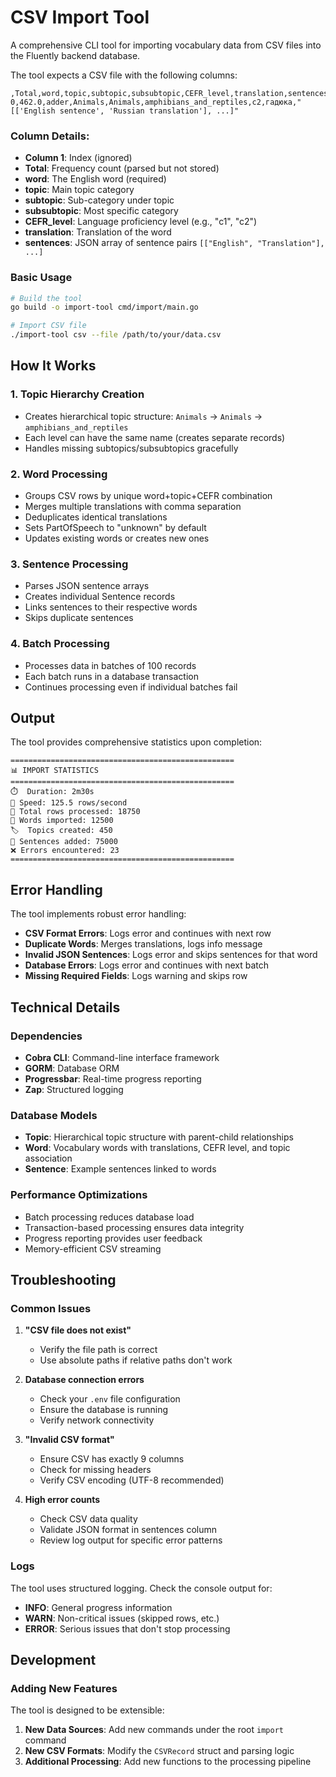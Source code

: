 # CSV Import Tool

A comprehensive CLI tool for importing vocabulary data from CSV files into the Fluently backend database.

The tool expects a CSV file with the following columns:

```csv
,Total,word,topic,subtopic,subsubtopic,CEFR_level,translation,sentences
0,462.0,adder,Animals,Animals,amphibians_and_reptiles,c2,гадюка,"[['English sentence', 'Russian translation'], ...]"
```

### Column Details:
- **Column 1**: Index (ignored)
- **Total**: Frequency count (parsed but not stored)
- **word**: The English word (required)
- **topic**: Main topic category
- **subtopic**: Sub-category under topic
- **subsubtopic**: Most specific category
- **CEFR_level**: Language proficiency level (e.g., "c1", "c2")
- **translation**: Translation of the word
- **sentences**: JSON array of sentence pairs `[["English", "Translation"], ...]`

### Basic Usage

```bash
# Build the tool
go build -o import-tool cmd/import/main.go

# Import CSV file
./import-tool csv --file /path/to/your/data.csv
```

## How It Works

### 1. Topic Hierarchy Creation
- Creates hierarchical topic structure: `Animals` → `Animals` → `amphibians_and_reptiles`
- Each level can have the same name (creates separate records)
- Handles missing subtopics/subsubtopics gracefully

### 2. Word Processing
- Groups CSV rows by unique word+topic+CEFR combination
- Merges multiple translations with comma separation
- Deduplicates identical translations
- Sets PartOfSpeech to "unknown" by default
- Updates existing words or creates new ones

### 3. Sentence Processing
- Parses JSON sentence arrays
- Creates individual Sentence records
- Links sentences to their respective words
- Skips duplicate sentences

### 4. Batch Processing
- Processes data in batches of 100 records
- Each batch runs in a database transaction
- Continues processing even if individual batches fail

## Output

The tool provides comprehensive statistics upon completion:

```
==================================================
📊 IMPORT STATISTICS
==================================================
⏱️  Duration: 2m30s
🚀 Speed: 125.5 rows/second
📄 Total rows processed: 18750
📝 Words imported: 12500
🏷️  Topics created: 450
💬 Sentences added: 75000
❌ Errors encountered: 23
==================================================
```

## Error Handling

The tool implements robust error handling:

- **CSV Format Errors**: Logs error and continues with next row
- **Duplicate Words**: Merges translations, logs info message
- **Invalid JSON Sentences**: Logs error and skips sentences for that word
- **Database Errors**: Logs error and continues with next batch
- **Missing Required Fields**: Logs warning and skips row

## Technical Details

### Dependencies
- **Cobra CLI**: Command-line interface framework
- **GORM**: Database ORM
- **Progressbar**: Real-time progress reporting
- **Zap**: Structured logging

### Database Models
- **Topic**: Hierarchical topic structure with parent-child relationships
- **Word**: Vocabulary words with translations, CEFR level, and topic association
- **Sentence**: Example sentences linked to words

### Performance Optimizations
- Batch processing reduces database load
- Transaction-based processing ensures data integrity
- Progress reporting provides user feedback
- Memory-efficient CSV streaming

## Troubleshooting

### Common Issues

1. **"CSV file does not exist"**
   - Verify the file path is correct
   - Use absolute paths if relative paths don't work

2. **Database connection errors**
   - Check your `.env` file configuration
   - Ensure the database is running
   - Verify network connectivity

3. **"Invalid CSV format"**
   - Ensure CSV has exactly 9 columns
   - Check for missing headers
   - Verify CSV encoding (UTF-8 recommended)

4. **High error counts**
   - Check CSV data quality
   - Validate JSON format in sentences column
   - Review log output for specific error patterns

### Logs

The tool uses structured logging. Check the console output for:
- **INFO**: General progress information
- **WARN**: Non-critical issues (skipped rows, etc.)
- **ERROR**: Serious issues that don't stop processing

## Development

### Adding New Features

The tool is designed to be extensible:

1. **New Data Sources**: Add new commands under the root `import` command
2. **New CSV Formats**: Modify the `CSVRecord` struct and parsing logic
3. **Additional Processing**: Add new functions to the processing pipeline
